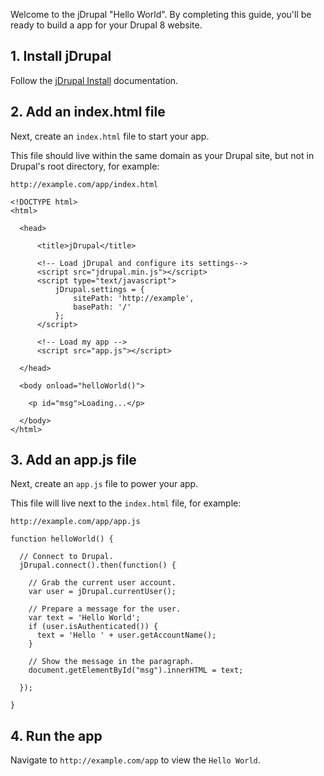 Welcome to the jDrupal "Hello World". By completing this guide, you'll be ready to build a app for your Drupal 8 website.

## 1. Install jDrupal

Follow the [jDrupal Install](Install) documentation.

## 2. Add an index.html file

Next, create an `index.html` file to start your app.

This file should live within the same domain as your Drupal site, but not in Drupal's root directory, for example:

`http://example.com/app/index.html`

```
<!DOCTYPE html>
<html>

  <head>

      <title>jDrupal</title>

      <!-- Load jDrupal and configure its settings-->
      <script src="jdrupal.min.js"></script>
      <script type="text/javascript">
          jDrupal.settings = {
              sitePath: 'http://example',
              basePath: '/'
          };
      </script>
      
      <!-- Load my app -->
      <script src="app.js"></script>

  </head>

  <body onload="helloWorld()">
    
    <p id="msg">Loading...</p>
    
  </body>
</html>
```

## 3. Add an app.js file

Next, create an `app.js` file to power your app.

This file will live next to the `index.html` file, for example:
                                                 
`http://example.com/app/app.js`

```
function helloWorld() {

  // Connect to Drupal.
  jDrupal.connect().then(function() {

    // Grab the current user account.
    var user = jDrupal.currentUser();

    // Prepare a message for the user.
    var text = 'Hello World';
    if (user.isAuthenticated()) {
      text = 'Hello ' + user.getAccountName();
    }

    // Show the message in the paragraph.
    document.getElementById("msg").innerHTML = text;

  });
  
}
```

## 4. Run the app

Navigate to `http://example.com/app` to view the `Hello World`.